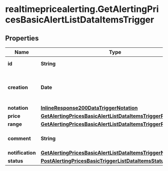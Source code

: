 # realtimepricealerting.GetAlertingPricesBasicAlertListDataItemsTrigger

## Properties

Name | Type | Description | Notes
------------ | ------------- | ------------- | -------------
**id** | **String** | Identifier of the trigger. | [optional] 
**creation** | **Date** | Date and time when the trigger was created. | [optional] 
**notation** | [**InlineResponse200DataTriggerNotation**](InlineResponse200DataTriggerNotation.md) |  | [optional] 
**price** | [**GetAlertingPricesBasicAlertListDataItemsTriggerPrice**](GetAlertingPricesBasicAlertListDataItemsTriggerPrice.md) |  | [optional] 
**range** | [**GetAlertingPricesBasicAlertListDataItemsTriggerRange**](GetAlertingPricesBasicAlertListDataItemsTriggerRange.md) |  | [optional] 
**comment** | **String** | Comment of the trigger. | [optional] 
**notification** | [**GetAlertingPricesBasicAlertListDataItemsTriggerNotification**](GetAlertingPricesBasicAlertListDataItemsTriggerNotification.md) |  | [optional] 
**status** | [**PostAlertingPricesBasicTriggerListDataItemsStatus**](PostAlertingPricesBasicTriggerListDataItemsStatus.md) |  | [optional] 


